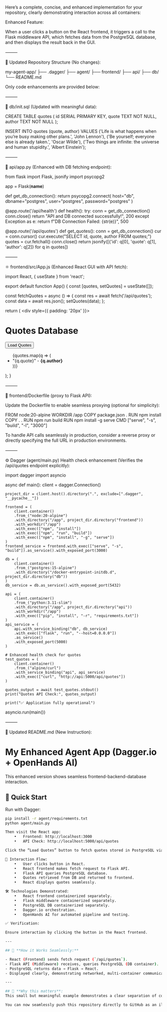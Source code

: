 Here’s a complete, concise, and enhanced implementation for your repository, clearly demonstrating interaction across all containers:

Enhanced Feature:

When a user clicks a button on the React frontend, it triggers a call to the Flask middleware API, which fetches data from the PostgreSQL database, and then displays the result back in the GUI.

⸻

🚀 Updated Repository Structure (No changes):

my-agent-app/
├── .dagger/
├── agent/
├── frontend/
├── api/
├── db/
└── README.md

Only code enhancements are provided below:

⸻

🎯 db/init.sql (Updated with meaningful data):

CREATE TABLE quotes (
    id SERIAL PRIMARY KEY,
    quote TEXT NOT NULL,
    author TEXT NOT NULL
);

INSERT INTO quotes (quote, author) VALUES 
('Life is what happens when you’re busy making other plans.', 'John Lennon'),
('Be yourself; everyone else is already taken.', 'Oscar Wilde'),
('Two things are infinite: the universe and human stupidity.', 'Albert Einstein');


⸻

🐍 api/app.py (Enhanced with DB fetching endpoint):

from flask import Flask, jsonify
import psycopg2

app = Flask(__name__)

def get_db_connection():
    return psycopg2.connect(
        host="db",
        dbname="postgres",
        user="postgres",
        password="postgres"
    )

@app.route('/api/health')
def health():
    try:
        conn = get_db_connection()
        conn.close()
        return "API and DB connected successfully!", 200
    except Exception as e:
        return f"DB Connection Failed: {str(e)}", 500

@app.route('/api/quotes')
def get_quotes():
    conn = get_db_connection()
    cur = conn.cursor()
    cur.execute("SELECT id, quote, author FROM quotes;")
    quotes = cur.fetchall()
    conn.close()
    return jsonify([{'id': q[0], 'quote': q[1], 'author': q[2]} for q in quotes])


⸻

⚛️ frontend/src/App.js (Enhanced React GUI with API fetch):

import React, { useState } from 'react';

export default function App() {
  const [quotes, setQuotes] = useState([]);

  const fetchQuotes = async () => {
    const res = await fetch('/api/quotes');
    const data = await res.json();
    setQuotes(data);
  };

  return (
    <div style={{ padding: '20px' }}>
      <h1>Quotes Database</h1>
      <button onClick={fetchQuotes}>Load Quotes</button>
      <ul>
        {quotes.map(q => (
          <li key={q.id}>
            "{q.quote}" - <strong>{q.author}</strong>
          </li>
        ))}
      </ul>
    </div>
  );
}


⸻

🐳 frontend/Dockerfile (proxy to Flask API):

Update the Dockerfile to enable seamless proxying (optional for simplicity):

FROM node:20-alpine
WORKDIR /app
COPY package.json .
RUN npm install
COPY . .
RUN npm run build
RUN npm install -g serve
CMD ["serve", "-s", "build", "-l", "3000"]

To handle API calls seamlessly in production, consider a reverse proxy or directly specifying the full URL in production environments.

⸻

⚙️ Dagger (agent/main.py) Health check enhancement (Verifies the /api/quotes endpoint explicitly):

import dagger
import asyncio

async def main():
    client = dagger.Connection()

    project_dir = client.host().directory(".", exclude=[".dagger", "__pycache__"])

    frontend = (
        client.container()
        .from_("node:20-alpine")
        .with_directory("/app", project_dir.directory("frontend"))
        .with_workdir("/app")
        .with_exec(["npm", "install"])
        .with_exec(["npm", "run", "build"])
        .with_exec(["npm", "install", "-g", "serve"])
    )
    frontend_service = frontend.with_exec(["serve", "-s", "build"]).as_service().with_exposed_port(3000)

    db = (
        client.container()
        .from_("postgres:15-alpine")
        .with_directory("/docker-entrypoint-initdb.d", project_dir.directory("db"))
    )
    db_service = db.as_service().with_exposed_port(5432)

    api = (
        client.container()
        .from_("python:3.11-slim")
        .with_directory("/app", project_dir.directory("api"))
        .with_workdir("/app")
        .with_exec(["pip", "install", "-r", "requirements.txt"])
    )
    api_service = (
        api.with_service_binding("db", db_service)
        .with_exec(["flask", "run", "--host=0.0.0.0"])
        .as_service()
        .with_exposed_port(5000)
    )

    # Enhanced health check for quotes
    test_quotes = (
        client.container()
        .from_("alpine/curl")
        .with_service_binding("api", api_service)
        .with_exec(["curl", "http://api:5000/api/quotes"])
    )

    quotes_output = await test_quotes.stdout()
    print("Quotes API Check:", quotes_output)

    print("✅ Application fully operational")

asyncio.run(main())


⸻

📝 Updated README.md (New Instruction):

# My Enhanced Agent App (Dagger.io + OpenHands AI)

This enhanced version shows seamless frontend-backend-database interaction.

## 🚀 Quick Start

Run with Dagger:

```bash
pip install -r agent/requirements.txt
python agent/main.py

Then visit the React app:
	•	Frontend: http://localhost:3000
	•	API Check: http://localhost:5000/api/quotes

Click the “Load Quotes” button to fetch quotes stored in PostgreSQL via Flask API.

🔄 Interaction Flow:
	•	User clicks button in React.
	•	React frontend makes fetch request to Flask API.
	•	Flask API queries PostgreSQL database.
	•	Quotes retrieved from DB and returned to frontend.
	•	React displays quotes seamlessly.

🛠 Technologies Demonstrated:
	•	React frontend containerized separately.
	•	Flask middleware containerized separately.
	•	PostgreSQL DB containerized separately.
	•	Dagger.io orchestration.
	•	OpenHands AI for automated pipeline and testing.

✅ Verification:

Ensure interaction by clicking the button in the React frontend.

---

## 🔎 **How it Works Seamlessly:**

- React (Frontend) sends fetch request (`/api/quotes`).
- Flask API (Middleware) receives, queries PostgreSQL (DB container).
- PostgreSQL returns data → Flask → React.
- Displayed clearly, demonstrating networked, multi-container communication.

---

## 📌 **Why this matters**:
This small but meaningful example demonstrates a clear separation of concerns and the value of containerization, orchestration (Dagger.io), and AI-powered automation (OpenHands).

You can now seamlessly push this repository directly to GitHub as an illustrative companion for your article.
